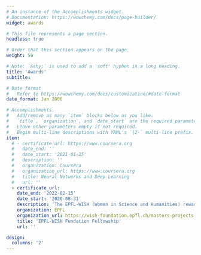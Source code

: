 ```yaml
---
# An instance of the Accomplishments widget.
# Documentation: https://wowchemy.com/docs/page-builder/
widget: awards

# This file represents a page section.
headless: true

# Order that this section appears on the page.
weight: 50

# Note: `&shy;` is used to add a 'soft' hyphen in a long heading.
title: 'Awards'
subtitle:

# Date format
#   Refer to https://wowchemy.com/docs/customization/#date-format
date_format: Jan 2006

# Accomplishments.
#   Add/remove as many `item` blocks below as you like.
#   `title`, `organization`, and `date_start` are the required parameters.
#   Leave other parameters empty if not required.
#   Begin multi-line descriptions with YAML's `|2-` multi-line prefix.
item:
  # - certificate_url: https://www.coursera.org
  #   date_end: ''
  #   date_start: '2021-01-25'
  #   description: ''
  #   organization: Coursera
  #   organization_url: https://www.coursera.org
  #   title: Neural Networks and Deep Learning
  #   url: ''
  - certificate_url: 
    date_end: '2022-02-15'
    date_start: '2020-08-31'
    description: 'The EPFL-WISH (Women in Science and Humanities) rewards EPFL best female students and support them in their Master's Thesis abroad.'
    organization: EPFL
    organization_url: https://wish-foundation.epfl.ch/masters-projects-abroad/
    title: 'EPFL-WISH Fundation Fellowship'
    url: ''

design:
  columns: '2'
---
```

